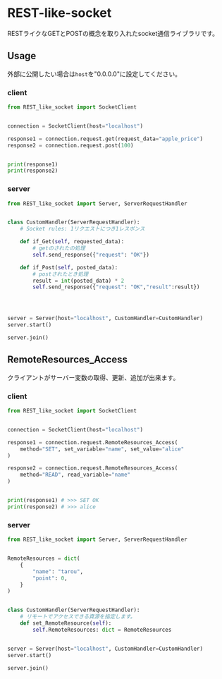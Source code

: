 # REST-like-socket
RESTライクなGETとPOSTの概念を取り入れたsocket通信ライブラリです。
## Usage
外部に公開したい場合は`host`を"0.0.0.0"に設定してください。
### client
```python
from REST_like_socket import SocketClient


connection = SocketClient(host="localhost")

response1 = connection.request.get(request_data="apple_price")
response2 = connection.request.post(100)


print(response1)
print(response2)
```
### server

```python
from REST_like_socket import Server, ServerRequestHandler


class CustomHandler(ServerRequestHandler):
    # Socket rules: 1リクエストにつき1レスポンス

    def if_Get(self, requested_data):
        # getのされたの処理
        self.send_response({"request": "OK"})

    def if_Post(self, posted_data):
        # postされたとき処理
        result = int(posted_data) * 2
        self.send_response({"request": "OK","result":result})




server = Server(host="localhost", CustomHandler=CustomHandler)
server.start()

server.join()

```



## RemoteResources_Access

クライアントがサーバー変数の取得、更新、追加が出来ます。
### client
```python
from REST_like_socket import SocketClient


connection = SocketClient(host="localhost")

response1 = connection.request.RemoteResources_Access(
    method="SET", set_variable="name", set_value="alice"
)

response2 = connection.request.RemoteResources_Access(
    method="READ", read_variable="name"
)


print(response1) # >>> SET OK
print(response2) # >>> alice

```
### server
```python
from REST_like_socket import Server, ServerRequestHandler


RemoteResources = dict(
    {
        "name": "tarou",
        "point": 0,
    }
)


class CustomHandler(ServerRequestHandler):
    # リモートでアクセスできる資源を指定します。
    def set_RemoteResource(self):
        self.RemoteResources: dict = RemoteResources


server = Server(host="localhost", CustomHandler=CustomHandler)
server.start()

server.join()
```
